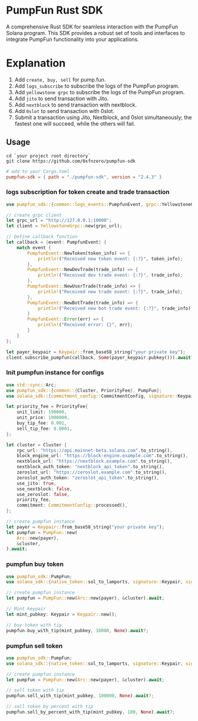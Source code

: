 # PumpFun Rust SDK

A comprehensive Rust SDK for seamless interaction with the PumpFun Solana program. This SDK provides a robust set of tools and interfaces to integrate PumpFun functionality into your applications.


# Explanation
1. Add `create, buy, sell` for pump.fun.
2. Add `logs_subscribe` to subscribe the logs of the PumpFun program.
3. Add `yellowstone grpc` to subscribe the logs of the PumpFun program.
4. Add `jito` to send transaction with Jito.
5. Add `nextblock` to send transaction with nextblock.
6. Add `0slot` to send transaction with 0slot.
7. Submit a transaction using Jito, Nextblock, and 0slot simultaneously; the fastest one will succeed, while the others will fail. 

## Usage
```shell
cd `your project root directory`
git clone https://github.com/0xfnzero/pumpfun-sdk
```

```toml
# add to your Cargo.toml
pumpfun-sdk = { path = "./pumpfun-sdk", version = "2.4.3" }
```

### logs subscription for token create and trade  transaction
```rust
use pumpfun_sdk::{common::logs_events::PumpfunEvent, grpc::YellowstoneGrpc};

// create grpc client
let grpc_url = "http://127.0.0.1:10000";
let client = YellowstoneGrpc::new(grpc_url);

// Define callback function
let callback = |event: PumpfunEvent| {
    match event {
        PumpfunEvent::NewToken(token_info) => {
            println!("Received new token event: {:?}", token_info);
        },
        PumpfunEvent::NewDevTrade(trade_info) => {
            println!("Received dev trade event: {:?}", trade_info);
        },
        PumpfunEvent::NewUserTrade(trade_info) => {
            println!("Received new trade event: {:?}", trade_info);
        },
        PumpfunEvent::NewBotTrade(trade_info) => {
            println!("Received new bot trade event: {:?}", trade_info);
        }
        PumpfunEvent::Error(err) => {
            println!("Received error: {}", err);
        }
    }
};

let payer_keypair = Keypair::from_base58_string("your private key");
client.subscribe_pumpfun(callback, Some(payer_keypair.pubkey())).await?;
```

### Init pumpfun instance for configs
```rust
use std::sync::Arc;
use pumpfun_sdk::{common::{Cluster, PriorityFee}, PumpFun};
use solana_sdk::{commitment_config::CommitmentConfig, signature::Keypair, signer::Signer};

let priority_fee = PriorityFee{
    unit_limit: 190000,
    unit_price: 1000000,
    buy_tip_fee: 0.001,
    sell_tip_fee: 0.0001,
};

let cluster = Cluster {
    rpc_url: "https://api.mainnet-beta.solana.com".to_string(),
    block_engine_url: "https://block-engine.example.com".to_string(),
    nextblock_url: "https://nextblock.example.com".to_string(),
    nextblock_auth_token: "nextblock_api_token".to_string(),
    zeroslot_url: "https://zeroslot.example.com".to_string(),
    zeroslot_auth_token: "zeroslot_api_token".to_string(),
    use_jito: true,
    use_nextblock: false,
    use_zeroslot: false,
    priority_fee,
    commitment: CommitmentConfig::processed(),
};

// create pumpfun instance
let payer = Keypair::from_base58_string("your private key");
let pumpfun = PumpFun::new(
    Arc::new(payer), 
    &cluster,
).await;
```

### pumpfun buy token
```rust
use pumpfun_sdk::PumpFun;
use solana_sdk::{native_token::sol_to_lamports, signature::Keypair, signer::Signer};

// create pumpfun instance
let pumpfun = PumpFun::new(Arc::new(payer), &cluster).await;

// Mint keypair
let mint_pubkey: Keypair = Keypair::new();

// buy token with tip
pumpfun.buy_with_tip(mint_pubkey, 10000, None).await?;

```

### pumpfun sell token
```rust
use pumpfun_sdk::PumpFun;
use solana_sdk::{native_token::sol_to_lamports, signature::Keypair, signer::Signer};

// create pumpfun instance
let pumpfun = PumpFun::new(Arc::new(payer), &cluster).await;

// sell token with tip
pumpfun.sell_with_tip(mint_pubkey, 100000, None).await?;

// sell token by percent with tip
pumpfun.sell_by_percent_with_tip(mint_pubkey, 100, None).await?;

```